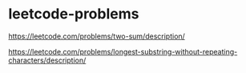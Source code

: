 # leetcode-problems

https://leetcode.com/problems/two-sum/description/

https://leetcode.com/problems/longest-substring-without-repeating-characters/description/
